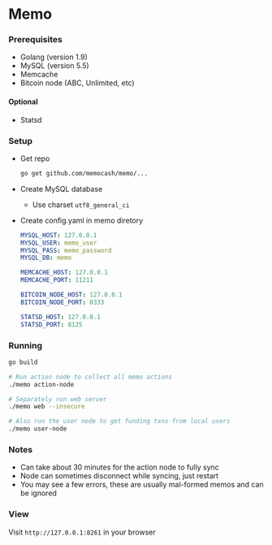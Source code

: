 # Memo

### Prerequisites

- Golang (version 1.9)
- MySQL (version 5.5)
- Memcache
- Bitcoin node (ABC, Unlimited, etc)

#### Optional
- Statsd

### Setup

- Get repo
    ```sh
    go get github.com/memocash/memo/...
    ```

- Create MySQL database
  - Use charset `utf8_general_ci`

- Create config.yaml in memo diretory

    ```yaml
    MYSQL_HOST: 127.0.0.1
    MYSQL_USER: memo_user
    MYSQL_PASS: memo_password
    MYSQL_DB: memo
    
    MEMCACHE_HOST: 127.0.0.1
    MEMCACHE_PORT: 11211
    
    BITCOIN_NODE_HOST: 127.0.0.1
    BITCOIN_NODE_PORT: 8333

    STATSD_HOST: 127.0.0.1
    STATSD_PORT: 8125
    ```

### Running

```sh
go build

# Run action node to collect all memo actions
./memo action-node

# Separately run web server
./memo web --insecure

# Also run the user node to get funding txns from local users
./memo user-node
```

### Notes
- Can take about 30 minutes for the action node to fully sync
- Node can sometimes disconnect while syncing, just restart
- You may see a few errors, these are usually mal-formed memos and can be ignored


### View

Visit `http://127.0.0.1:8261` in your browser
